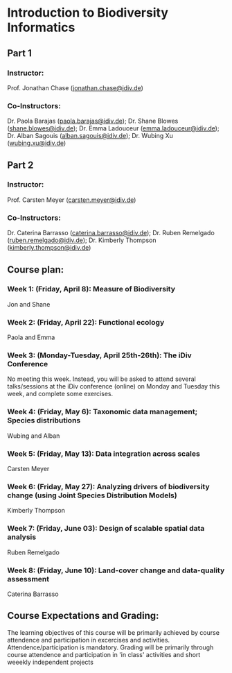 # Introduction to Biodiversity Informatics

## Part 1
### Instructor: 
Prof. Jonathan Chase (jonathan.chase@idiv.de)

### Co-Instructors:
Dr. Paola Barajas (paola.barajas@idiv.de); Dr. Shane Blowes (shane.blowes@idiv.de); Dr. Emma Ladouceur (emma.ladouceur@idiv.de); Dr. Alban Sagouis (alban.sagouis@idiv.de); Dr. Wubing Xu (wubing.xu@idiv.de)
 
## Part 2
### Instructor: 
Prof. Carsten Meyer (carsten.meyer@idiv.de)

### Co-Instructors:
Dr. Caterina Barrasso (caterina.barrasso@idiv.de); Dr. Ruben Remelgado (ruben.remelgado@idiv.de); Dr. Kimberly Thompson (kimberly.thompson@idiv.de)
  

## Course plan:
### Week 1: (Friday, April 8): Measure of Biodiversity
Jon and Shane

### Week 2: (Friday, April 22): Functional ecology
Paola and Emma

### Week 3: (Monday-Tuesday, April 25th-26th): The iDiv Conference
No meeting this week. Instead, you will be asked to attend several talks/sessions at the iDiv conference (online) on Monday and Tuesday this week, and complete some exercises.


### Week 4: (Friday, May 6): Taxonomic data management; Species distributions
Wubing and Alban

### Week 5: (Friday, May 13): Data integration across scales 
Carsten Meyer 

### Week 6: (Friday, May 27): Analyzing drivers of biodiversity change (using Joint Species Distribution Models) 
Kimberly Thompson 

### Week 7: (Friday, June 03): Design of scalable spatial data analysis 
Ruben Remelgado 

### Week 8: (Friday, June 10): Land-cover change and data-quality assessment 
Caterina Barrasso


## Course Expectations and Grading:
The learning objectives of this course will be primarily achieved by course attendence and participation in excercises and activities. Attendence/participation is mandatory. Grading will be primarily through course attendence and participation in 'in class' activities and short weeekly independent projects

